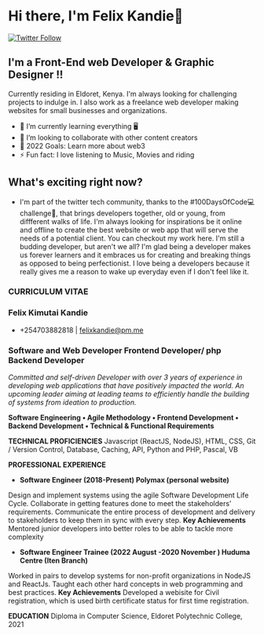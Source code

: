 # Hi there, I'm Felix Kandie👋 
[![Twitter Follow](https://img.shields.io/twitter/follow/felixkandie_?color=1DA1F2&logo=twitter&style=for-the-badge)](https://twitter.com/intent/follow?original_referer=https%3A%2F%2Fgithub.com%2Ffelixkandie_&screen_name=felixkandie_)


## I'm a Front-End web Developer & Graphic Designer !!
Currently residing in Eldoret, Kenya. I'm always looking for challenging projects to indulge in. I also work as a freelance web developer making websites for small businesses and organizations.

- 🌱 I’m currently learning everything 🖥️ 
- 👯 I’m looking to collaborate with other content creators
- 🥅 2022 Goals: Learn more about web3
- ⚡ Fun fact: I love listening to Music, Movies and riding
## What's exciting right now?
- I'm part of the twitter tech community, thanks to the #100DaysOfCode💻 challenge🤼, that brings developers together, old or young, from diffferent walks of life. I'm always looking for inspirations be it online and offline to create 
the best website or web app that will serve the needs of a potential client. You can checkout my work here. I'm still a budding developer, but aren't we all? I'm glad being a developer makes us forever learners and it embraces us for creating and breaking things as opposed to being perfectionist. I love being a developers because it really gives me a reason to wake up everyday even if I don't feel like it.



### CURRICULUM VITAE
### Felix Kimutai Kandie
- +254703882818 | felixkandie@pm.me 

### Software and Web Developer Frontend Developer/ php Backend Developer 

_Committed and self-driven Developer with over 3 years of experience in developing web applications that have positively impacted the world. An upcoming leader aiming at leading teams to efficiently handle the building of systems from ideation to production._ 

**Software Engineering  • Agile Methodology • Frontend Development • Backend Development • Technical & Functional Requirements**

**TECHNICAL PROFICIENCIES**
Javascript (ReactJS, NodeJS), HTML, CSS, Git / Version Control, Database, Caching, API, Python and PHP, Pascal, VB

**PROFESSIONAL EXPERIENCE**

- **Software Engineer (2018-Present)         		Polymax (personal website)**


Design and implement systems using the agile Software Development Life Cycle. Collaborate in getting features done to meet the stakeholders’ requirements. Communicate the entire process of development and delivery to stakeholders to keep them in sync with every step.
**Key Achievements**
Mentored junior developers into better roles to be able to tackle more complexity


- **Software Engineer Trainee (2022 August -2020 November ) 		        Huduma Centre (Iten Branch)** 


Worked in pairs to develop systems for non-profit organizations in NodeJS and ReactJs. Taught each other hard concepts in web programming and best practices. 
**Key Achievements**
Developed a webisite for Civil registration, which is used birth certificate status for first time registration. 

**EDUCATION**
Diploma in Computer Science, Eldoret Polytechnic College, 2021


